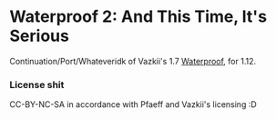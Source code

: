 Waterproof 2: And This Time, It's Serious
========================================

Continuation/Port/Whateveridk of Vazkii's 1.7 [Waterproof](https://github.com/Vazkii/Waterproof), for 1.12.

### License shit

CC-BY-NC-SA in accordance with Pfaeff and Vazkii's licensing :D